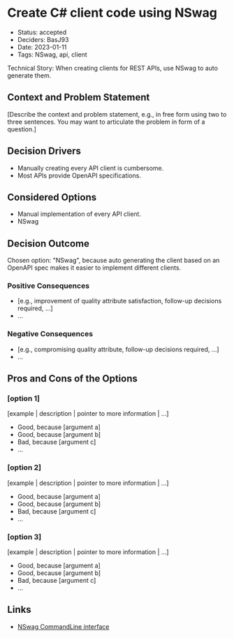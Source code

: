 # Create C# client code using NSwag

- Status: accepted
- Deciders: BasJ93
- Date: 2023-01-11
- Tags: NSwag, api, client

Technical Story: When creating clients for REST APIs, use NSwag to auto generate them.

## Context and Problem Statement

[Describe the context and problem statement, e.g., in free form using two to three sentences. You may want to articulate the problem in form of a question.]

## Decision Drivers

- Manually creating every API client is cumbersome.
- Most APIs provide OpenAPI specifications.

## Considered Options

- Manual implementation of every API client.
- NSwag

## Decision Outcome

Chosen option: "NSwag", because auto generating the client based on an OpenAPI spec makes it easier to implement different clients.

### Positive Consequences <!-- optional -->

- [e.g., improvement of quality attribute satisfaction, follow-up decisions required, …]
- …

### Negative Consequences <!-- optional -->

- [e.g., compromising quality attribute, follow-up decisions required, …]
- …

## Pros and Cons of the Options <!-- optional -->

### [option 1]

[example | description | pointer to more information | …] <!-- optional -->

- Good, because [argument a]
- Good, because [argument b]
- Bad, because [argument c]
- … <!-- numbers of pros and cons can vary -->

### [option 2]

[example | description | pointer to more information | …] <!-- optional -->

- Good, because [argument a]
- Good, because [argument b]
- Bad, because [argument c]
- … <!-- numbers of pros and cons can vary -->

### [option 3]

[example | description | pointer to more information | …] <!-- optional -->

- Good, because [argument a]
- Good, because [argument b]
- Bad, because [argument c]
- … <!-- numbers of pros and cons can vary -->

## Links

- [NSwag CommandLine interface](https://github.com/RicoSuter/NSwag/wiki/CommandLine)
